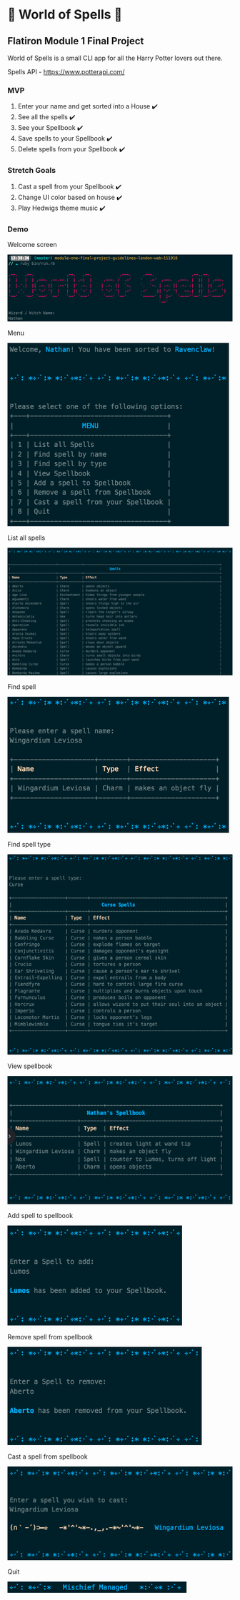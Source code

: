 # 🔮 World of Spells 🔮

## Flatiron Module 1 Final Project
World of Spells is a small CLI app for all the Harry Potter lovers out there.

Spells API - https://www.potterapi.com/

### MVP

1. Enter your name and get sorted into a House ✔️
2. See all the spells ✔️
3. See your Spellbook ✔️
4. Save spells to your Spellbook ✔️
5. Delete spells from your Spellbook ✔️

### Stretch Goals

1. Cast a spell from your Spellbook ✔️
2. Change UI color based on house ✔️
3. Play Hedwigs theme music ✔️

### Demo

Welcome screen

![](screenshots/title.png)

Menu

![](screenshots/menu.png)

List all spells

![](screenshots/spells.png)

Find spell

![](screenshots/find.png)

Find spell type

![](screenshots/type.png)

View spellbook

![](screenshots/spellbook.png)

Add spell to spellbook

![](screenshots/add.png)

Remove spell from spellbook

![](screenshots/remove.png)

Cast a spell from spellbook

![](screenshots/cast.png)

Quit

![](screenshots/quit.png)
